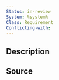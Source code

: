 ```yaml
---
Status: in-review
System: %system%
Class: Requirement
Conflicting-with:
---
```


## Description

## Source
